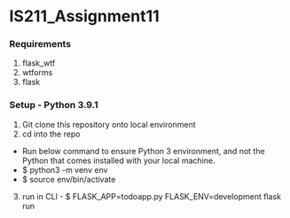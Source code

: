 # IS211_Assignment11

### Requirements
1. flask_wtf
2. wtforms
3. flask

### Setup - Python 3.9.1

1. Git clone this repository onto local environment
2. cd into the repo
  * Run below command to ensure Python 3 environment, and not the Python that comes installed with your local machine.
  * $ python3 -m venv env
  * $ source env/bin/activate
3. run in CLI - $ FLASK_APP=todoapp.py FLASK_ENV=development flask run